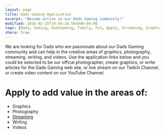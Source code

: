 ```yaml
---
layout: page
title: Dads Gaming Application
excerpt: "Become active in our Dads Gaming community!"
modified: 2016-02-25T19:44:38.564948-04:00
tags: [Dads, Gaming, DadsGaming, Family, Fun, Apply, Streaming, Graphics, YouTube, Photography, Community Manager]
share: true
---
```


We are looking for Dads who are passionate about our Dads Gaming community and can help in the creative areas of graphics, photography, streaming, writing, and videos. Use the application links below and you could be selected to be our offical photographer, create graphics, or write articles for the Dads Gaming web site, or live stream on our Twitch Channel, or create video content on our YouTube Channel.

<h1>Apply to add value in the areas of:</h1>

<ul class="post-list">
  <li>Graphics</li>
  <li>Photography</li>
  <li><a href="{{ site.url }}/streaming">Streaming</a></li>
  <li>Writing</li>
  <li>Videos</li>
</ul>
